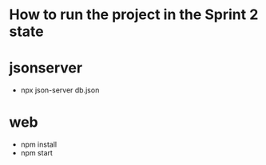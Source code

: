# How to run the project in the Sprint 2 state

# jsonserver
* npx json-server db.json


# web
* npm install
* npm start